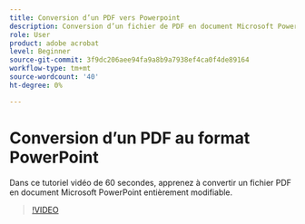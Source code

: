 ```yaml
---
title: Conversion d’un PDF vers Powerpoint
description: Conversion d’un fichier de PDF en document Microsoft PowerPoint entièrement modifiable
role: User
product: adobe acrobat
level: Beginner
source-git-commit: 3f9dc206aee94fa9a8b9a7938ef4ca0f4de89164
workflow-type: tm+mt
source-wordcount: '40'
ht-degree: 0%

---
```


# Conversion d’un PDF au format PowerPoint

Dans ce tutoriel vidéo de 60 secondes, apprenez à convertir un fichier PDF en document Microsoft PowerPoint entièrement modifiable.

>[!VIDEO](https://video.tv.adobe.com/v/342629?quality=12&learn=on&hidetitle=true)
